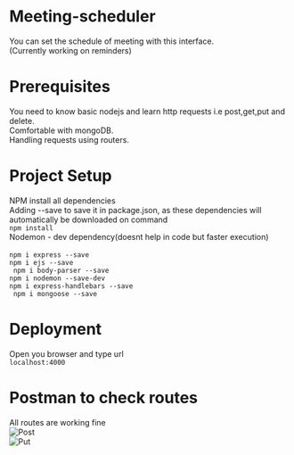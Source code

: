 # Meeting-scheduler
You can set the schedule of meeting with this interface.
<br>
(Currently working on reminders)
# Prerequisites
You need to know basic nodejs and learn http requests i.e post,get,put and delete.
<br>
Comfortable with mongoDB.
<br>
Handling requests using routers.
# Project Setup
NPM install all dependencies
<br>
Adding --save to save it in package.json, as these dependencies will automatically be downloaded on command
<br>
``` npm install ```
<br>
Nodemon - dev dependency(doesnt help in code but faster execution)
<br>
<br>
``` npm i express --save ```
<br>
``` npm i ejs --save ```
<br>
``` npm i body-parser --save```
<br>
``` npm i nodemon --save-dev ```
<br>
``` npm i express-handlebars --save ```
<br>
``` npm i mongoose --save```
# Deployment
Open you browser and type url
<br>
``` localhost:4000 ```
# Postman to check routes
All routes are working fine
<br>
![Post](https://github.com/wadhwaniv1/Meeting-Scheduler/blob/master/images/Capture1.PNG)
<br>
![Put](https://github.com/wadhwaniv1/Meeting-Scheduler/blob/master/images/Capture2.PNG)
